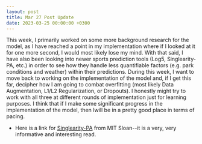 ```yaml
---
layout: post
title: Mar 27 Post Update
date: 2023-03-25 00:00:00 +0300
---
```


This week, I primarily worked on some more background research for the model, as I have reached a point in my implementation where if I looked at it for one more second, I would most likely lose my mind. With that said, I have also been looking into newer sports prediction tools (Log5, Singlearity-PA, etc.) in order to see how they handle less quantifiable factors (e.g. park conditions and weather) within their predictions. During this week, I want to move back to working on the implementation of the model and, if I get this far, decipher how I am going to combat overfitting (most likely Data Augmentation, L1/L2 Regularization, or Dropouts). I honestly might try to work with all three at different rounds of implementation just for learning purposes. I think that if I make some significant progress in the implementation of the model, then Iwill be in a pretty good place in terms of pacing. 

* Here is a link for [Singlearity-PA](https://singlearity.com/static/assets/sloan-singlearity.pdf) from MIT Sloan--it is a very, very informative and interesting read.
